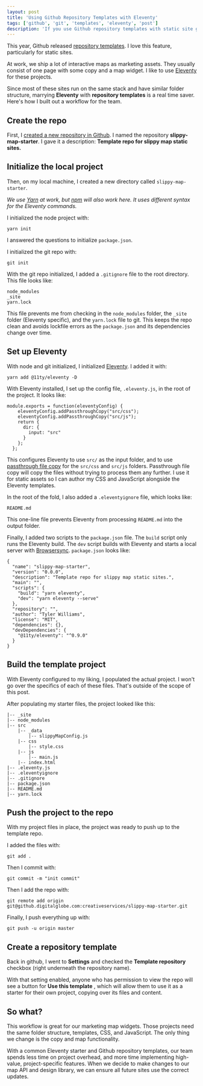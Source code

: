 ```yaml
---
layout: post
title: 'Using Github Repository Templates with Eleventy'
tags: ['github', 'git', 'templates', 'eleventy', 'post']
description: 'If you use Github repository templates with static site generators like Eleventy, you can optimize your workflow.'
---
```


This year, Github released [repository templates](https://github.blog/2019-06-06-generate-new-repositories-with-repository-templates/). I love this feature, particularly for static sites. 

At work, we ship a lot of interactive maps as marketing assets. They usually consist of one page with some copy and a map widget. I like to use [Eleventy](https://www.11ty.io/) for these projects. 

Since most of these sites run on the same stack and have similar folder structure, marrying **Eleventy** with **repository templates** is a real time saver. Here's how I built out a workflow for the team.

## Create the repo 

First, I [created a new repository in Github](https://help.github.com/en/articles/creating-a-new-repository). I named the repository **slippy-map-starter**. I gave it a description: **Template repo for slippy map static sites.**

## Initialize the local project

Then, on my local machine, I created a new directory called `slippy-map-starter`. 

*We use [Yarn](https://yarnpkg.com/lang/en/) at work, but [npm](https://www.npmjs.com/) will also work here. It uses different syntax for the Eleventy commands.*

I initialized the node project with:

```
yarn init
```

I answered the questions to initialize `package.json`. 

I initialized the git repo with:

```
git init
```

With the git repo initialized, I added a `.gitignore` file to the root directory. This file looks like: 

```
node_modules
_site
yarn.lock
```

This file prevents me from checking in the `node_modules` folder, the `_site` folder (Eleventy specific), and the `yarn.lock` file to git. This keeps the repo clean and avoids lockfile errors as the `package.json` and its dependencies change over time. 

## Set up Eleventy

With node and git initialized, I initialized [Eleventy](https://www.11ty.io/). I added it with:

```
yarn add @11ty/eleventy -D
```

With Eleventy installed, I set up the config file, `.eleventy.js`, in the root of the project. It looks like:

```
module.exports = function(eleventyConfig) {
    eleventyConfig.addPassthroughCopy("src/css");
    eleventyConfig.addPassthroughCopy("src/js");
    return {
      dir: {
        input: "src"
      }
    };
  };
```

This configures Eleventy to use `src/` as the input folder, and to use [passthrough file copy](https://www.11ty.io/docs/copy/) for the `src/css` and `src/js` folders. Passthrough file copy will copy the files without trying to process them any further. I use it for static assets so I can author my CSS and JavaScript alongside the Eleventy templates.

In the root of the fold, I also added a `.eleventyignore` file, which looks like:

```
README.md
```

This one-line file prevents Eleventy from processing `README.md` into the output folder.

Finally, I added two scripts to the `package.json` file. The `build` script only runs the Eleventy build. The `dev` script builds with Eleventy and starts a local server with [Browsersync](https://www.browsersync.io/). `package.json` looks like:

```
{
  "name": "slippy-map-starter",
  "version": "0.0.0",
  "description": "Template repo for slippy map static sites.",
  "main": "",
  "scripts": {
    "build": "yarn eleventy",
    "dev": "yarn eleventy --serve"
  },
  "repository": "",
  "author": "Tyler Williams",
  "license": "MIT",
  "dependencies": {},
  "devDependencies": {
    "@11ty/eleventy": "^0.9.0"
  }
}
```

## Build the template project

With Eleventy configured to my liking, I populated the actual project. I won't go over the specifics of each of these files. That's outside of the scope of this post. 

After populating my starter files, the project looked like this: 

```
|-- _site
|-- node_modules
|-- src
    |-- _data
        |-- slippyMapConfig.js
    |-- css
        |-- style.css
    |-- js
        |-- main.js
    |-- index.html
|-- .eleventy.js
|-- .eleventyignore
|-- .gitignore
|-- package.json
|-- README.md
|-- yarn.lock
```

## Push the project to the repo 

With my project files in place, the project was ready to push up to the template repo.

I added the files with: 

```
git add .
```

Then I commit with: 

```
git commit -m "init commit"
```

Then I add the repo with: 

```
git remote add origin git@github.digitalglobe.com:creativeservices/slippy-map-starter.git
```

Finally, I push everything up with: 

```
git push -u origin master
```

## Create a repository template 

Back in github, I went to **Settings** and checked the **Template repository** checkbox (right underneath the repository name). 

With that setting enabled, anyone who has permission to view the repo will see a button for **Use this template** , which will allow them to use it as a starter for their own project, copying over its files and content. 

## So what?

This workflow is great for our marketing map widgets. Those projects need the same folder structure, templates, CSS, and JavaScript. The only thing we change is the copy and map functionality. 

With a common Eleventy starter and Github repository templates, our team spends less time on project overhead, and more time implementing high-value, project-specific features. When we decide to make changes to our map API and design library, we can ensure all future sites use the correct updates. 